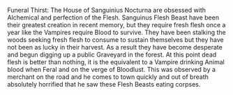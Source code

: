 Funeral Thirst: The House of Sanguinius Nocturna are obsessed with Alchemical and perfection of the Flesh. Sanguinus Flesh Beast have been their greatest creation in recent memory, but they require fresh flesh once a year like the Vampires require Blood to survive. They have been stalking the woods seeking fresh flesh to consume to sustain themselves but they have not been as lucky in their harvest. As a result they have become desperate and begun digging up a public Graveyard in the forest. At this point dead flesh is better than nothing, it is the equivalent to a Vampire drinking Animal blood when Feral and on the verge of Bloodlust. This was observed by a merchant on the road and he comes to town quickly and out of breath absolutely horrified that he saw these Flesh Beasts eating corpses.